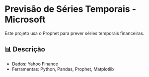 # Previsão de Séries Temporais - Microsoft
Este projeto usa o Prophet para prever séries temporais financeiras.

## 📊 Descrição
- Dados: Yahoo Finance
- Ferramentas: Python, Pandas, Prophet, Matplotlib
